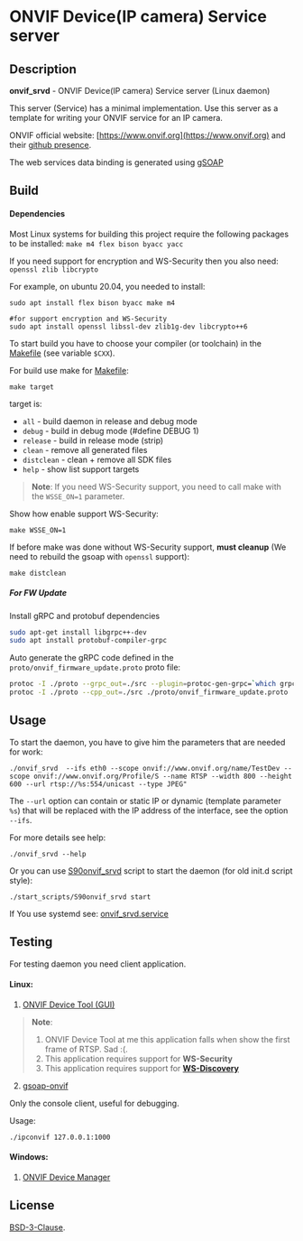 # ONVIF Device(IP camera) Service server


## Description

**onvif_srvd** - ONVIF Device(IP camera) Service server (Linux daemon)

This server (Service) has a minimal implementation. Use this server as a template for writing your ONVIF service for an IP camera.


ONVIF official website: [https://www.onvif.org](https://www.onvif.org)
and their [github presence](https://github.com/onvif/).

The web services data binding is generated using [gSOAP](https://www.genivia.com)




## Build

#### Dependencies
Most Linux systems for building this project require the following packages to be installed: `make m4 flex bison byacc yacc`

If you need support for encryption and WS-Security then you also need: `openssl zlib libcrypto`


For example, on ubuntu 20.04, you needed to install:
```console
sudo apt install flex bison byacc make m4

#for support encryption and WS-Security
sudo apt install openssl libssl-dev zlib1g-dev libcrypto++6
```

To start build you have to choose your compiler (or toolchain) in the [Makefile](./Makefile) (see variable `$CXX`).

For build use make for [Makefile](./Makefile):
```console
make target
```

target is:
 - `all`       -  build daemon in release and debug mode
 - `debug`     -  build in debug mode (#define DEBUG 1)
 - `release`   -  build in release mode (strip)
 - `clean`     -  remove all generated files
 - `distclean` -  clean + remove all SDK files
 - `help`      -  show list support targets


> **Note**: If you need WS-Security support, you need to call make with the `WSSE_ON=1` parameter.

Show how enable support WS-Security:
```console
make WSSE_ON=1
```

If before make was done without WS-Security support, **must cleanup** (We need to rebuild the gsoap with `openssl` support):
```console
make distclean
```

##### For FW Update
Install gRPC and protobuf dependencies
```sh
sudo apt-get install libgrpc++-dev
sudo apt install protobuf-compiler-grpc
```
Auto generate the gRPC code defined in the `proto/onvif_firmware_update.proto` proto file:
```sh
protoc -I ./proto --grpc_out=./src --plugin=protoc-gen-grpc=`which grpc_cpp_plugin` ./proto/onvif_firmware_update.proto
protoc -I ./proto --cpp_out=./src ./proto/onvif_firmware_update.proto
```


## Usage

To start the daemon, you have to give him the parameters that are needed for work:

```console
./onvif_srvd  --ifs eth0 --scope onvif://www.onvif.org/name/TestDev --scope onvif://www.onvif.org/Profile/S --name RTSP --width 800 --height 600 --url rtsp://%s:554/unicast --type JPEG"
```
The `--url` option can contain or static IP or dynamic (template parameter `%s`) that will be replaced with the IP address of the interface, see the option `--ifs`.

For more details see help:
```console
./onvif_srvd --help
```

Or you can use [S90onvif_srvd](./start_scripts/S90onvif_srvd) script to start the daemon (for old init.d script style):
```console
./start_scripts/S90onvif_srvd start
```

If You use systemd see:
[onvif_srvd.service](./start_scripts/onvif_srvd.service)



## Testing

For testing daemon you need client application.


#### Linux:
1. [ONVIF Device Tool (GUI)](http://lingodigit.com/onvif_nvc.html)

> **Note**:
> 1. ONVIF Device Tool at me this application falls when show the first frame of RTSP. Sad :(.
> 2. This application requires support for **WS-Security**
> 3. This application requires support for [**WS-Discovery**](https://github.com/KoynovStas/wsdd)



2. [gsoap-onvif](https://github.com/tonyhu/gsoap-onvif)

Only the console client, useful for debugging.

Usage:
```console
./ipconvif 127.0.0.1:1000
```


#### Windows:
1. [ONVIF Device Manager](https://sourceforge.net/projects/onvifdm/)



## License

[BSD-3-Clause](./LICENSE).
